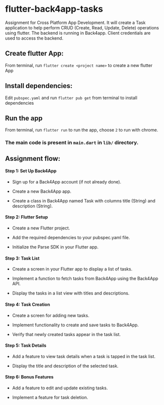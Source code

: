 # flutter-back4app-tasks
Assignment for Cross Platform App Development. It will create a Task application to help perform CRUD (Create, Read, Update, Delete) operations using flutter. The backend is running in Back4app. Client credentials are used to access the backend.

## Create flutter App:
From terminal, run `flutter create <project name>` to create a new flutter App

## Install dependencies:
Edit `pubspec.yaml` and run `flutter pub get` from terminal to install dependencies

## Run the app
From terminal, run `flutter run` to run the app, choose `2` to run with chrome.

### The main code is present in `main.dart` in `lib/` directory.

## Assignment flow:

#### Step 1: Set Up Back4App

-  Sign up for a Back4App account (if not already done).
  
-  Create a new Back4App app.
  
-  Create a class in Back4App named Task with columns title (String) and description (String).

#### Step 2: Flutter Setup

-  Create a new Flutter project.
  
-  Add the required dependencies to your pubspec.yaml file.
  
-  Initialize the Parse SDK in your Flutter app.

#### Step 3: Task List

-  Create a screen in your Flutter app to display a list of tasks.
  
-  Implement a function to fetch tasks from Back4App using the Back4App API.
  
-  Display the tasks in a list view with titles and descriptions.

#### Step 4: Task Creation

-  Create a screen for adding new tasks.
  
-  Implement functionality to create and save tasks to Back4App.
  
-  Verify that newly created tasks appear in the task list.

#### Step 5: Task Details

-  Add a feature to view task details when a task is tapped in the task list.

-  Display the title and description of the selected task.

#### Step 6: Bonus Features

-  Add a feature to edit and update existing tasks.

-  Implement a feature for task deletion.
